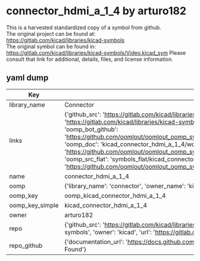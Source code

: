 # connector_hdmi_a_1_4 by arturo182  
This is a harvested standardized copy of a symbol from github.  
The original project can be found at:  
https://gitlab.com/kicad/libraries/kicad-symbols  
The original symbol can be found in:
https://gitlab.com/kicad/libraries/kicad-symbols/Video.kicad_sym
Please consult that link for additional, details, files, and license information.  
## yaml dump  
| Key | Value |  
| --- | --- |  
| library_name | Connector |  
| links | {'github_src': 'https://gitlab.com/kicad/libraries/kicad-symbols/Video.kicad_sym', 'github_src_repo': 'https://gitlab.com/kicad/libraries/kicad-symbols', 'oomp_bot': 'kicad_connector_hdmi_a_1_4/working', 'oomp_bot_github': 'https://github.com/oomlout/oomlout_oomp_symbol_bot/tree/main/kicad_connector_hdmi_a_1_4/working', 'oomp_doc': 'kicad_connector_hdmi_a_1_4/working', 'oomp_doc_github': 'https://github.com/oomlout/oomlout_oomp_symbol_doc/tree/main/kicad_connector_hdmi_a_1_4/working', 'oomp_src_flat': 'symbols_flat/kicad_connector_hdmi_a_1_4/working', 'oomp_src_flat_github': 'https://github.com/oomlout/oomlout_oomp_symbol_src/tree/main/kicad_connector_hdmi_a_1_4/working'} |  
| name | connector_hdmi_a_1_4 |  
| oomp | {'library_name': 'connector', 'owner_name': 'kicad', 'symbol_name': 'connector_hdmi_a_1_4'} |  
| oomp_key | oomp_kicad_connector_hdmi_a_1_4 |  
| oomp_key_simple | kicad_connector_hdmi_a_1_4 |  
| owner | arturo182 |  
| repo | {'github_src': 'https://gitlab.com/kicad/libraries/kicad-symbols/Video.kicad_sym', 'name': 'libraries/kicad-symbols', 'owner': 'kicad', 'url': 'https://gitlab.com/kicad/libraries/kicad-symbols'} |  
| repo_github | {'documentation_url': 'https://docs.github.com/rest/repos/repos#get-a-repository', 'message': 'Not Found'} |  

